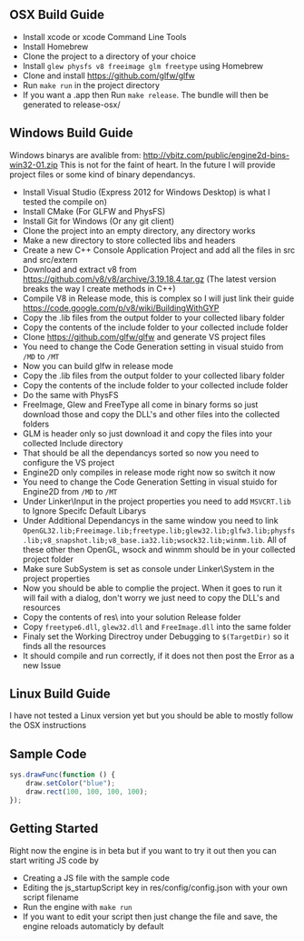 OSX Build Guide
-------------------
- Install xcode or xcode Command Line Tools
- Install Homebrew
- Clone the project to a directory of your choice
- Install `glew physfs v8 freeimage glm freetype` using Homebrew
- Clone and install https://github.com/glfw/glfw
- Run `make run` in the project directory
- If you want a .app then Run `make release`. The bundle will then be generated to release-osx/

Windows Build Guide
-------------------
Windows binarys are avalible from: http://vbitz.com/public/engine2d-bins-win32-01.zip
This is not for the faint of heart. In the future I will provide project files or some kind of binary dependancys.
- Install Visual Studio (Express 2012 for Windows Desktop) is what I tested the compile on)
- Install CMake (For GLFW and PhysFS)
- Install Git for Windows (Or any git client)
- Clone the project into an empty directory, any directory works
- Make a new directory to store collected libs and headers
- Create a new C++ Console Application Project and add all the files in src and src/extern
- Download and extract v8 from https://github.com/v8/v8/archive/3.19.18.4.tar.gz (The latest version breaks the way I create methods in C++)
- Compile V8 in Release mode, this is complex so I will just link their guide https://code.google.com/p/v8/wiki/BuildingWithGYP
- Copy the .lib files from the output folder to your collected libary folder
- Copy the contents of the include folder to your collected include folder
- Clone https://github.com/glfw/glfw and generate VS project files
- You need to change the Code Generation setting in visual stuido from `/MD` to `/MT`
- Now you can build glfw in release mode
- Copy the .lib files from the output folder to your collected libary folder
- Copy the contents of the include folder to your collected include folder
- Do the same with PhysFS
- FreeImage, Glew and FreeType all come in binary forms so just download those and copy the DLL's and other files into the collected folders
- GLM is header only so just download it and copy the files into your collected Include directory
- That should be all the dependancys sorted so now you need to configure the VS project
- Engine2D only compiles in release mode right now so switch it now
- You need to change the Code Generation Setting in visual stuido for Engine2D from `/MD` to `/MT`
- Under Linker\Input in the project properties you need to add `MSVCRT.lib` to Ignore Specifc Default Libarys
- Under Additional Dependancys in the same window you need to link `OpenGL32.lib;Freeimage.lib;freetype.lib;glew32.lib;glfw3.lib;physfs.lib;v8_snapshot.lib;v8_base.ia32.lib;wsock32.lib;winmm.lib`. All of these other then OpenGL, wsock and winmm should be in your collected project folder
- Make sure SubSystem is set as console under Linker\System in the project properties
- Now you should be able to complie the project. When it goes to run it will fail with a dialog, don't worry we just need to copy the DLL's and resources
- Copy the contents of res\ into your solution Release folder
- Copy `freetype6.dll`, `glew32.dll` and `FreeImage.dll` into the same folder
- Finaly set the Working Directroy under Debugging to `$(TargetDir)` so it finds all the resources
- It should compile and run correctly, if it does not then post the Error as a new Issue

Linux Build Guide
-------------------
I have not tested a Linux version yet but you should be able to mostly follow the OSX instructions

Sample Code
-------------------
```javascript
sys.drawFunc(function () {
	draw.setColor("blue");
	draw.rect(100, 100, 100, 100);
});
```

Getting Started
-------------------
Right now the engine is in beta but if you want to try it out then you can start writing JS code by
- Creating a JS file with the sample code
- Editing the js_startupScript key in res/config/config.json with your own script filename
- Run the engine with `make run`
- If you want to edit your script then just change the file and save, the engine reloads automaticly by default
